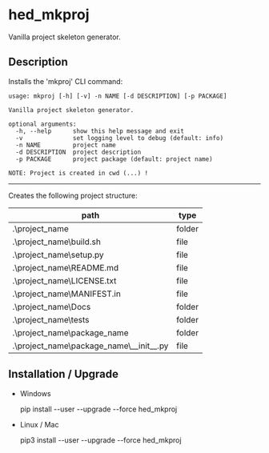 # hed_mkproj

Vanilla project skeleton generator.


## Description

Installs the 'mkproj' CLI command:
    
    usage: mkproj [-h] [-v] -n NAME [-d DESCRIPTION] [-p PACKAGE]
    
    Vanilla project skeleton generator.
    
    optional arguments:
      -h, --help      show this help message and exit
      -v              set logging level to debug (default: info)
      -n NAME         project name
      -d DESCRIPTION  project description
      -p PACKAGE      project package (default: project name)
    
    NOTE: Project is created in cwd (...) !

---

Creates the following project structure:

path                                        | type 
-----                                       | -----
.\project_name                              | folder 
.\project_name\build.sh                     | file 
.\project_name\setup.py                     | file 
.\project_name\README.md                    | file 
.\project_name\LICENSE.txt                  | file 
.\project_name\MANIFEST.in                  | file 
.\project_name\Docs                         | folder 
.\project_name\tests                        | folder 
.\project_name\package_name                 | folder 
.\project_name\package_name\\\_\_init__.py  | file 


## Installation / Upgrade

- Windows

    pip install --user --upgrade --force hed_mkproj
    
- Linux / Mac

    pip3 install --user --upgrade --force hed_mkproj

